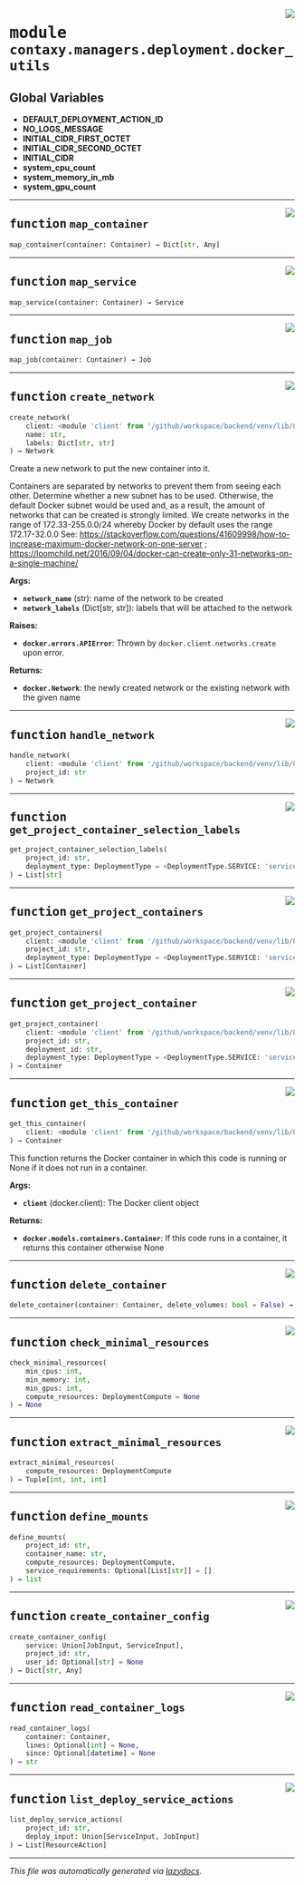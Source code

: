 <!-- markdownlint-disable -->

<a href="https://github.com/ml-tooling/contaxy/blob/main/backend/src/contaxy/managers/deployment/docker_utils.py#L0"><img align="right" style="float:right;" src="https://img.shields.io/badge/-source-cccccc?style=flat-square"></a>

# <kbd>module</kbd> `contaxy.managers.deployment.docker_utils`




**Global Variables**
---------------
- **DEFAULT_DEPLOYMENT_ACTION_ID**
- **NO_LOGS_MESSAGE**
- **INITIAL_CIDR_FIRST_OCTET**
- **INITIAL_CIDR_SECOND_OCTET**
- **INITIAL_CIDR**
- **system_cpu_count**
- **system_memory_in_mb**
- **system_gpu_count**

---

<a href="https://github.com/ml-tooling/contaxy/blob/main/backend/src/contaxy/managers/deployment/docker_utils.py#L57"><img align="right" style="float:right;" src="https://img.shields.io/badge/-source-cccccc?style=flat-square"></a>

## <kbd>function</kbd> `map_container`

```python
map_container(container: Container) → Dict[str, Any]
```






---

<a href="https://github.com/ml-tooling/contaxy/blob/main/backend/src/contaxy/managers/deployment/docker_utils.py#L120"><img align="right" style="float:right;" src="https://img.shields.io/badge/-source-cccccc?style=flat-square"></a>

## <kbd>function</kbd> `map_service`

```python
map_service(container: Container) → Service
```






---

<a href="https://github.com/ml-tooling/contaxy/blob/main/backend/src/contaxy/managers/deployment/docker_utils.py#L127"><img align="right" style="float:right;" src="https://img.shields.io/badge/-source-cccccc?style=flat-square"></a>

## <kbd>function</kbd> `map_job`

```python
map_job(container: Container) → Job
```






---

<a href="https://github.com/ml-tooling/contaxy/blob/main/backend/src/contaxy/managers/deployment/docker_utils.py#L133"><img align="right" style="float:right;" src="https://img.shields.io/badge/-source-cccccc?style=flat-square"></a>

## <kbd>function</kbd> `create_network`

```python
create_network(
    client: <module 'client' from '/github/workspace/backend/venv/lib/8/site-packages/docker/py'>,
    name: str,
    labels: Dict[str, str]
) → Network
```

Create a new network to put the new container into it. 

Containers are separated by networks to prevent them from seeing each other. Determine whether a new subnet has to be used. Otherwise, the default Docker subnet would be used and, as a result, the amount of networks that can be created is strongly limited. We create networks in the range of 172.33-255.0.0/24 whereby Docker by default uses the range 172.17-32.0.0 See: https://stackoverflow.com/questions/41609998/how-to-increase-maximum-docker-network-on-one-server ; https://loomchild.net/2016/09/04/docker-can-create-only-31-networks-on-a-single-machine/ 



**Args:**
 
 - <b>`network_name`</b> (str):  name of the network to be created 
 - <b>`network_labels`</b> (Dict[str, str]):  labels that will be attached to the network 

**Raises:**
 
 - <b>`docker.errors.APIError`</b>:  Thrown by `docker.client.networks.create` upon error. 



**Returns:**
 
 - <b>`docker.Network`</b>:  the newly created network or the existing network with the given name 


---

<a href="https://github.com/ml-tooling/contaxy/blob/main/backend/src/contaxy/managers/deployment/docker_utils.py#L199"><img align="right" style="float:right;" src="https://img.shields.io/badge/-source-cccccc?style=flat-square"></a>

## <kbd>function</kbd> `handle_network`

```python
handle_network(
    client: <module 'client' from '/github/workspace/backend/venv/lib/8/site-packages/docker/py'>,
    project_id: str
) → Network
```






---

<a href="https://github.com/ml-tooling/contaxy/blob/main/backend/src/contaxy/managers/deployment/docker_utils.py#L234"><img align="right" style="float:right;" src="https://img.shields.io/badge/-source-cccccc?style=flat-square"></a>

## <kbd>function</kbd> `get_project_container_selection_labels`

```python
get_project_container_selection_labels(
    project_id: str,
    deployment_type: DeploymentType = <DeploymentType.SERVICE: 'service'>
) → List[str]
```






---

<a href="https://github.com/ml-tooling/contaxy/blob/main/backend/src/contaxy/managers/deployment/docker_utils.py#L245"><img align="right" style="float:right;" src="https://img.shields.io/badge/-source-cccccc?style=flat-square"></a>

## <kbd>function</kbd> `get_project_containers`

```python
get_project_containers(
    client: <module 'client' from '/github/workspace/backend/venv/lib/8/site-packages/docker/py'>,
    project_id: str,
    deployment_type: DeploymentType = <DeploymentType.SERVICE: 'service'>
) → List[Container]
```






---

<a href="https://github.com/ml-tooling/contaxy/blob/main/backend/src/contaxy/managers/deployment/docker_utils.py#L264"><img align="right" style="float:right;" src="https://img.shields.io/badge/-source-cccccc?style=flat-square"></a>

## <kbd>function</kbd> `get_project_container`

```python
get_project_container(
    client: <module 'client' from '/github/workspace/backend/venv/lib/8/site-packages/docker/py'>,
    project_id: str,
    deployment_id: str,
    deployment_type: DeploymentType = <DeploymentType.SERVICE: 'service'>
) → Container
```






---

<a href="https://github.com/ml-tooling/contaxy/blob/main/backend/src/contaxy/managers/deployment/docker_utils.py#L292"><img align="right" style="float:right;" src="https://img.shields.io/badge/-source-cccccc?style=flat-square"></a>

## <kbd>function</kbd> `get_this_container`

```python
get_this_container(
    client: <module 'client' from '/github/workspace/backend/venv/lib/8/site-packages/docker/py'>
) → Container
```

This function returns the Docker container in which this code is running or None if it does not run in a container. 



**Args:**
 
 - <b>`client`</b> (docker.client):  The Docker client object 



**Returns:**
 
 - <b>`docker.models.containers.Container`</b>:  If this code runs in a container, it returns this container otherwise None 


---

<a href="https://github.com/ml-tooling/contaxy/blob/main/backend/src/contaxy/managers/deployment/docker_utils.py#L309"><img align="right" style="float:right;" src="https://img.shields.io/badge/-source-cccccc?style=flat-square"></a>

## <kbd>function</kbd> `delete_container`

```python
delete_container(container: Container, delete_volumes: bool = False) → None
```






---

<a href="https://github.com/ml-tooling/contaxy/blob/main/backend/src/contaxy/managers/deployment/docker_utils.py#L326"><img align="right" style="float:right;" src="https://img.shields.io/badge/-source-cccccc?style=flat-square"></a>

## <kbd>function</kbd> `check_minimal_resources`

```python
check_minimal_resources(
    min_cpus: int,
    min_memory: int,
    min_gpus: int,
    compute_resources: DeploymentCompute = None
) → None
```






---

<a href="https://github.com/ml-tooling/contaxy/blob/main/backend/src/contaxy/managers/deployment/docker_utils.py#L352"><img align="right" style="float:right;" src="https://img.shields.io/badge/-source-cccccc?style=flat-square"></a>

## <kbd>function</kbd> `extract_minimal_resources`

```python
extract_minimal_resources(
    compute_resources: DeploymentCompute
) → Tuple[int, int, int]
```






---

<a href="https://github.com/ml-tooling/contaxy/blob/main/backend/src/contaxy/managers/deployment/docker_utils.py#L368"><img align="right" style="float:right;" src="https://img.shields.io/badge/-source-cccccc?style=flat-square"></a>

## <kbd>function</kbd> `define_mounts`

```python
define_mounts(
    project_id: str,
    container_name: str,
    compute_resources: DeploymentCompute,
    service_requirements: Optional[List[str]] = []
) → list
```






---

<a href="https://github.com/ml-tooling/contaxy/blob/main/backend/src/contaxy/managers/deployment/docker_utils.py#L405"><img align="right" style="float:right;" src="https://img.shields.io/badge/-source-cccccc?style=flat-square"></a>

## <kbd>function</kbd> `create_container_config`

```python
create_container_config(
    service: Union[JobInput, ServiceInput],
    project_id: str,
    user_id: Optional[str] = None
) → Dict[str, Any]
```






---

<a href="https://github.com/ml-tooling/contaxy/blob/main/backend/src/contaxy/managers/deployment/docker_utils.py#L511"><img align="right" style="float:right;" src="https://img.shields.io/badge/-source-cccccc?style=flat-square"></a>

## <kbd>function</kbd> `read_container_logs`

```python
read_container_logs(
    container: Container,
    lines: Optional[int] = None,
    since: Optional[datetime] = None
) → str
```






---

<a href="https://github.com/ml-tooling/contaxy/blob/main/backend/src/contaxy/managers/deployment/docker_utils.py#L529"><img align="right" style="float:right;" src="https://img.shields.io/badge/-source-cccccc?style=flat-square"></a>

## <kbd>function</kbd> `list_deploy_service_actions`

```python
list_deploy_service_actions(
    project_id: str,
    deploy_input: Union[ServiceInput, JobInput]
) → List[ResourceAction]
```








---

_This file was automatically generated via [lazydocs](https://github.com/ml-tooling/lazydocs)._
